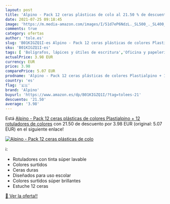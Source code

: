 ```yaml
---
layout: post
title: 'Alpino - Pack 12 ceras plásticas de colo al 21.50 % de descuento'
date: 2021-07-25 09:18:45
image: 'https://m.media-amazon.com/images/I/51d7eP6NdzL._SL500_._SL400_.jpg'
comments: true
category: ofertas
author: 'tole.es'
slug: 'B01KIGZQ1I-es Alpino - Pack 12 ceras plásticas de colores Plastialpino +...'
sku: 'B01KIGZQ1I-es'
tags: [ 'Bolígrafos, lápices y útiles de escritura','Oficina y papelería','Rotuladores permanentes','Rotuladores y subrayadores','alpino','rotuladores', ]
actualPrice: 3.98 EUR
currency: EUR
price: 3.98
comparePrice: 5.07 EUR
prodname: 'Alpino - Pack 12 ceras plásticas de colores Plastialpino + 12 rotuladores de colores'
country: 'es'
flag: '🇪🇸'
brand: 'Alpino'
buyurl: 'https://www.amazon.es/dp/B01KIGZQ1I/?tag=tolees-21'
descuento: '21.50'
average: '3.98'
---
```


Está [Alpino - Pack 12 ceras plásticas de colores Plastialpino + 12 rotuladores de colores](https://www.amazon.es/dp/B01KIGZQ1I/?tag=tolees-21) con 21.50 de descuento por 3.98 EUR (original: 5.07 EUR) en el siguiente enlace!

[![Alpino - Pack 12 ceras plásticas de colo](https://m.media-amazon.com/images/I/51d7eP6NdzL._SL500_._SL400_.jpg)](https://www.amazon.es/dp/B01KIGZQ1I/?tag=tolees-21)

ℹ️:

- Rotuladores con tinta súper lavable
- Colores surtidos
- Ceras duras
- Diseñados para uso escolar
- Colores surtidos súper brillantes
- Estuche 12 ceras

[🛒 Ver la oferta!!](https://www.amazon.es/dp/B01KIGZQ1I/?tag=tolees-21)
